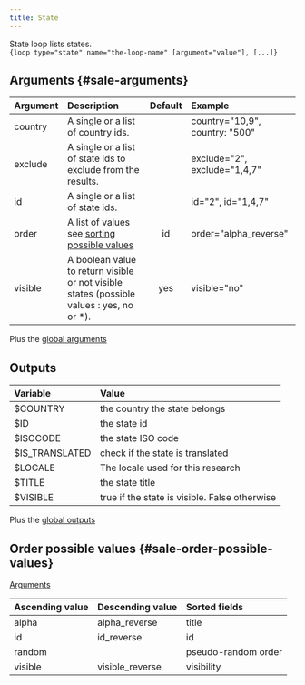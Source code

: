 ```yaml
---
title: State
---
```


State loop lists states.  
`{loop type="state" name="the-loop-name" [argument="value"], [...]}`

## Arguments {#sale-arguments}

| Argument | Description                                                                                | Default | Example                        |
|----------|:-------------------------------------------------------------------------------------------|:-------:|:-------------------------------|
| country  | A single or a list of country ids.                                                         |         | country="10,9", country: "500" |
| exclude  | A single or a list of state ids to exclude from the results.                               |         | exclude="2", exclude="1,4,7"   |
| id       | A single or a list of state ids.                                                           |         | id="2", id="1,4,7"             |
| order    | A list of values see [sorting possible values](#sale-order-possible-values)                |   id    | order="alpha_reverse"          |
| visible  | A boolean value to return visible or not visible states (possible values : yes, no or *).  |   yes   | visible="no"                   |

Plus the [global arguments](./global_arguments)

## Outputs

| Variable       | Value                                          |
|:---------------|:-----------------------------------------------|
| $COUNTRY       | the country the state belongs                  |
| $ID            | the state id                                   |
| $ISOCODE       | the state ISO code                             |
| $IS_TRANSLATED | check if the state is translated               |
| $LOCALE        | The locale used for this research              |
| $TITLE         | the state title                                |
| $VISIBLE       | true if the state is visible. False otherwise  |

Plus the [global outputs](./global_outputs)

## Order possible values {#sale-order-possible-values}

[Arguments](#sale-arguments)

| Ascending value | Descending value | Sorted fields       |
|-----------------|------------------|:--------------------|
| alpha           | alpha_reverse    | title               |
| id              | id_reverse       | id                  |
| random          |                  | pseudo-random order |
| visible         | visible_reverse  | visibility          |
